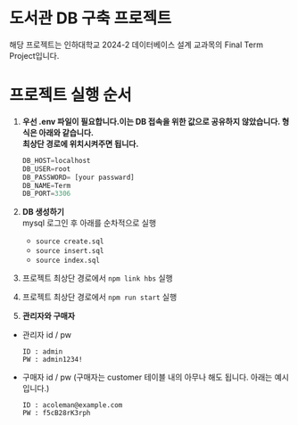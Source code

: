 # 도서관 DB 구축 프로젝트

해당 프로젝트는 인하대학교 2024-2 데이터베이스 설계 교과목의 Final Term Project입니다.

# 프로젝트 실행 순서

1. **우선 .env 파일이 필요합니다.이는 DB 접속을 위한 값으로 공유하지 않았습니다. 형식은 아래와 같습니다.  
   최상단 경로에 위치시켜주면 됩니다.**

    ```python
    DB_HOST=localhost
    DB_USER=root
    DB_PASSWORD= [your passward]
    DB_NAME=Term
    DB_PORT=3306
    ```

2. **DB 생성하기**  
   mysql 로그인 후 아래를 순차적으로 실행

    - `source create.sql`
    - `source insert.sql`
    - `source index.sql`

3. 프로젝트 최상단 경로에서 `npm link hbs` 실행

4. 프로젝트 최상단 경로에서 `npm run start` 실행

5. **관리자와 구매자**

-   관리자 id / pw

    ```
    ID : admin
    PW : admin1234!
    ```

-   구매자 id / pw (구매자는 customer 테이블 내의 아무나 해도 됩니다. 아래는 예시입니다.)

    ```
    ID : acoleman@example.com
    PW : f5cB28rK3rph
    ```
